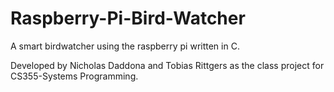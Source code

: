 # Raspberry-Pi-Bird-Watcher
A smart birdwatcher using the raspberry pi written in C.

Developed by Nicholas Daddona and Tobias Rittgers as the class project for CS355-Systems Programming.
